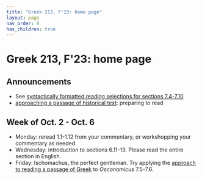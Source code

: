```yaml
---
title: "Greek 213, F'23: home page"
layout: page
nav_order: 0
has_children: true
---
```


# Greek 213, F'23: home page


## Announcements

- See [syntactically formatted reading selections for sections 7.4-7.10](./selections/)
- [approaching a passage of historical text](./reading/): preparing to read







## Week of Oct. 2 - Oct. 6

- Monday: reread 1.1-1.12 from your commentary, or workshopping your commentary as needed.
- Wednesday: introduction to sections 6.11-13.  Please read the entire section in English.
- Friday: Ischomachus, the perfect gentleman. Try applying the [approach to reading a passage of Greek](./reading/) to *Oeconomicus* 7.5-7.6.

